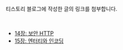 티스토리 블로그에 작성한 글의 링크를 첨부합니다.

<br>

- [14장: 보안 HTTP](https://babebab.tistory.com/46)
- [15장: 엔터티와 인코딩](https://babebab.tistory.com/47)